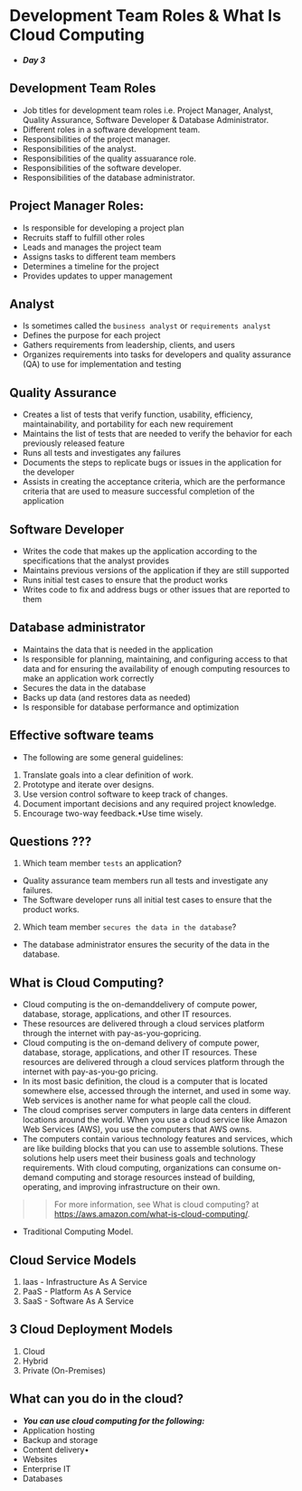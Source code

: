 # Development Team Roles & What Is Cloud Computing
- ***Day 3***

## Development Team Roles
- Job titles for development team roles i.e. Project Manager, Analyst, Quality Assurance, Software Developer & Database Administrator.
- Different roles in a software development team.
- Responsibilities of the project manager.
- Responsibilities of the analyst.
- Responsibilities of the quality assuarance role.
- Responsibilities of the software developer.
- Responsibilities of the database administrator.

## Project Manager Roles:
- Is responsible for developing a project plan
- Recruits staff to fulfill other roles
- Leads and manages the project team
- Assigns tasks to different team members
- Determines a timeline for the project
- Provides updates to upper management

## Analyst
- Is sometimes called the `business analyst` or `requirements analyst`
- Defines the purpose for each project
- Gathers requirements from leadership, clients, and users
- Organizes requirements into tasks for developers and quality assurance (QA) to use for implementation and testing

## Quality Assurance
- Creates a list of tests that verify function, usability, efficiency, maintainability, and portability for each new requirement
- Maintains the list of tests that are needed to verify the behavior for each previously released feature
- Runs all tests and investigates any failures
- Documents the steps to replicate bugs or issues in the application for the developer
- Assists in creating the acceptance criteria, which are the performance criteria that are used to measure successful completion of the application

## Software Developer
- Writes the code that makes up the application according to the specifications that the analyst provides
- Maintains previous versions of the application if they are still supported
- Runs initial test cases to ensure that the product works
- Writes code to fix and address bugs or other issues that are reported to them

## Database administrator
- Maintains the data that is needed in the application
- Is responsible for planning, maintaining, and configuring access to that data and for ensuring the availability of enough computing resources to make an application work correctly
- Secures the data in the database
- Backs up data (and restores data as needed)
- Is responsible for database performance and optimization

## Effective software teams
- The following are some general guidelines: 
1. Translate goals into a clear definition of work.
2. Prototype and iterate over designs.
3. Use version control software to keep track of changes.
4. Document important decisions and any required project knowledge.
5. Encourage two-way feedback.•Use time wisely.


## Questions ???
1. Which team member `tests` an application?
- Quality assurance team members run all tests and investigate any failures.
- The Software developer runs all initial test cases to ensure that the product works.

2. Which team member `secures the data in the database`?
- The database administrator ensures the security of the data in the database.


## What is Cloud Computing?
- Cloud computing is the on-demanddelivery of compute power, database, storage, applications, and other IT resources.
- These resources are delivered through a cloud services platform through the internet with pay-as-you-gopricing.
- Cloud computing is the on-demand delivery of compute power, database, storage, applications, and other IT resources. These resources are delivered through a cloud services platform through the internet with pay-as-you-go pricing.
- In its most basic definition, the cloud is a computer that is located somewhere else, accessed through the internet, and used in some way. Web services is another name for what people call the cloud.
- The cloud comprises server computers in large data centers in different locations around the world. When you use a cloud service like Amazon Web Services (AWS), you use the computers that AWS owns. 
- The computers contain various technology features and services, which are like building blocks that you can use to assemble solutions. These solutions help users meet their business goals and technology requirements. With cloud computing, organizations can consume on-demand computing and storage resources instead of building, operating, and improving infrastructure on their own.

>> For more information, see What is cloud computing? at https://aws.amazon.com/what-is-cloud-computing/.

- Traditional Computing Model.

## Cloud Service Models
1. Iaas - Infrastructure As A Service
2. PaaS - Platform As A Service
3. SaaS - Software As A Service

## 3 Cloud Deployment Models
1. Cloud
2. Hybrid
3. Private (On-Premises)

## What can you do in the cloud?
- ***You can use cloud computing for the following:***
- Application hosting
- Backup and storage
- Content delivery•
- Websites
- Enterprise IT
- Databases
